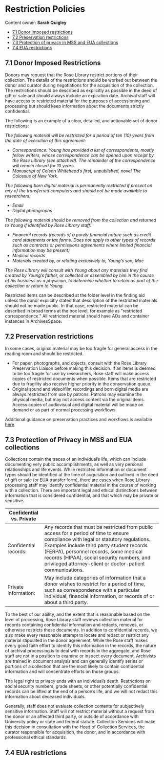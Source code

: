 # Restriction Policies

Content owner: **Sarah Quigley**

* [7.1 Donor imposed restrictions](#71-donor-imposed-restrictions)
* [7.2 Preservation restrictions](#72-preservation-restrictions)
* [7.3 Protection of privacy in MSS and EUA collections](#73-protection-of-privacy-in-mss-and-eua-collections)
* [7.4 EUA restrictions](#74-EUA-restrictions)


## 7.1 Donor Imposed Restrictions

Donors may request that the Rose Library restrict portions of their collection.  The details of the restrictions should be worked out between the donor and curator during negotiations for the acquisition of the collection.  The restrictions should be described as explicitly as possible in the deed of gift or sale and should always include an expiration date.  Archival staff will have access to restricted material for the purposes of accessioning and processing but should keep information about the documents strictly confidential.  

The following is an example of a clear, detailed, and actionable set of donor restrictions:

*The following material will be restricted for a period of ten (10) years from the date of execution of this agreement:*

* *Correspondence: Young has provided a list of correspondents, mostly fellow writers, whose correspondence can be opened upon receipt by the Rose Library (see attached).  The remainder of the correspondence will remain closed for 10 years.*
* *Manuscript of Colson Whitehead’s first, unpublished, novel The Colossus of New York.*

*The following born digital material is permanently restricted if present on any of the transferred computers and should not be made available to researchers:*   

* *Email*
* *Digital photographs*

*The following material should be removed from the collection and returned to Young if identified by Rose Library staff:*

* *Financial records (records of a purely financial nature such as credit card statements or tax forms. Does not apply to other types of records such as contracts or permissions agreements where limited financial information may be present)* 
* *Medical records* 
* *Materials created by, or relating exclusively to, Young’s son, Mac*

*The Rose Library will consult with Young about any materials they find created by Young’s father, or collected or assembled by him in the course of his business as a physician, to determine whether to retain as part of the collection or return to Young.*

Restricted items can be described at the folder level in the finding aid unless the donor explicitly stated that description of the restricted materials should not be made public. In that case, restricted material can be described in broad terms at the box level, for example as "restricted correspondence." All restricted material should have AOs and container instances in ArchivesSpace.

## 7.2 Preservation restrictions

In some cases, original material may be too fragile for general access in the reading room and should be restricted.  
* For paper, photographs, and objects, consult with the Rose Library Preservation Liaison before making this decision.  If an items is deemed to be too fragile for use by researchers, Rose staff will make access copies of restricted documents when possible.  Items that are restricted due to fragility also receive higher priority in the conservation queue.
* Original sound and video/film recordings and born digital media are always restricted from use by patrons.  Patrons may examine the physical media, but may not access content via the original items.  Access copies of audiovisual and digital material will be made on demand or as part of normal processing workflows.

Additional guidance on preservation practices and workflows is available [here](https://emory.sharepoint.com/:f:/r/sites/EUVRoseLibrary/Shared%20Documents/Cataloging%20and%20Collection%20Processing/Preservation?csf=1&web=1&e=Pz6qtE).

## 7.3 Protection of Privacy in MSS and EUA collections

Collections contain the traces of an individual’s life, which can include documenting very public accomplishments, as well as very personal relationships and life events.  While restricted information or document types should be identified at the time of acquisition and outlined in the deed of gift or sale (or EUA transfer form), there are cases when Rose Library processing staff may identify confidential material in the course of working with a collection.  There are important legal and ethical distinctions between information that is considered confidential, and that which may be private or sensitive. 

| ﻿Confidential vs. Private |                                                                                                                                                                                                                                                                                                                                         |
|--------------------------|-----------------------------------------------------------------------------------------------------------------------------------------------------------------------------------------------------------------------------------------------------------------------------------------------------------------------------------------|
| Confidential records:    | Any records that must be restricted from public access for a period of time to ensure compliance with legal or statutory regulations.  Examples include third party student records (FERPA), personnel records, some medical records (HIPAA), social security numbers, and privileged attorney-client or doctor-patient communications. |
| Private information:     | May include categories of information that a donor wishes to restrict for a period of time, such as correspondence with a particular individual, financial information, or records of or about a third party.                                                                                                                           |
 
To the best of our ability, and the extent that is reasonable based on the level of processing, Rose Library staff reviews collection material for records containing confidential information and redacts, removes, or otherwise restricts these documents.  In addition to confidential records, we also make every reasonable attempt to locate and redact or restrict any material stipulated in the donor agreement.  While the Rose staff makes every good faith effort to identify this information in the records, the nature of archival processing is to deal with records in the aggregate, and Rose staff are not in a position to examine or inspect every document.  Archivists are trained in document analysis and can generally identify series or portions of a collection that are the most likely to contain confidential information and will concentrate efforts on those groups.  
 
The legal right to privacy ends with an individual’s death.  Restrictions on social security numbers, grade sheets, or other potentially confidential records can be lifted at the end of a person’s life, and we will not redact this information about deceased individuals. 
 
Generally, staff does not evaluate collection contents for subjectively sensitive information.  Staff will not restrict material without a request from the donor or an affected third party, or outside of accordance with University policy or state and federal statute.  Collection Services will make this decision in consultation with the Head of Collection Services, the curator responsible for acquisition, the donor, and in accordance with professional ethical standards. 
  
 
## 7.4 EUA restrictions



   

